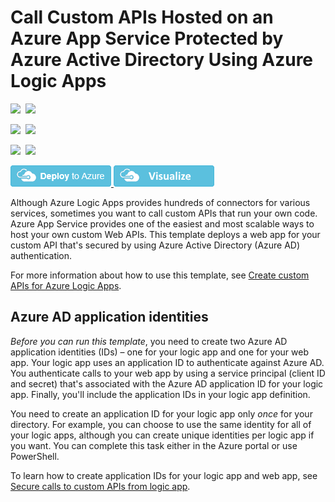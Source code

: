 # Call Custom APIs Hosted on an Azure App Service Protected by Azure Active Directory Using Azure Logic Apps

<IMG SRC="https://azurequickstartsservice.blob.core.windows.net/badges/201-logic-app-custom-api/PublicLastTestDate.svg" />&nbsp;
<IMG SRC="https://azurequickstartsservice.blob.core.windows.net/badges/201-logic-app-custom-api/PublicDeployment.svg" />&nbsp;

<IMG SRC="https://azurequickstartsservice.blob.core.windows.net/badges/201-logic-app-custom-api/FairfaxLastTestDate.svg" />&nbsp;
<IMG SRC="https://azurequickstartsservice.blob.core.windows.net/badges/201-logic-app-custom-api/FairfaxDeployment.svg" />&nbsp;

<IMG SRC="https://azurequickstartsservice.blob.core.windows.net/badges/201-logic-app-custom-api/BestPracticeResult.svg" />&nbsp;
<IMG SRC="https://azurequickstartsservice.blob.core.windows.net/badges/201-logic-app-custom-api/CredScanResult.svg" />&nbsp;

<a href="https://portal.azure.com/#create/Microsoft.Template/uri/https%3A%2F%2Fraw.githubusercontent.com%2FAzure%2Fazure-quickstart-templates%2Fmaster%2F201-logic-app-custom-api%2Fazuredeploy.json" target="_blank">
    <img src="https://raw.githubusercontent.com/Azure/azure-quickstart-templates/master/1-CONTRIBUTION-GUIDE/images/deploytoazure.png"/>
</a>
<a href="http://armviz.io/#/?load=https%3A%2F%2Fraw.githubusercontent.com%2FAzure%2Fazure-quickstart-templates%2Fmaster%2F201-logic-app-custom-api%2Fazuredeploy.json" target="_blank">
    <img src="https://raw.githubusercontent.com/Azure/azure-quickstart-templates/master/1-CONTRIBUTION-GUIDE/images/visualizebutton.png"/>
</a>

Although Azure Logic Apps provides hundreds of connectors for various services, sometimes you want to call custom APIs that run your own code. Azure App Service provides one of the easiest and most scalable ways to host your own custom Web APIs. This template deploys a web app for your custom API that's secured by using Azure Active Directory (Azure AD) authentication.

For more information about how to use this template, see [Create custom APIs for Azure Logic Apps](https://docs.microsoft.com/azure/logic-apps/logic-apps-create-api-app).

## Azure AD application identities

*Before you can run this template*, you need to create two Azure AD application identities (IDs) – one for your logic app and one for your web app. Your logic app uses an application ID to authenticate against Azure AD. You authenticate calls to your web app by using a service principal (client ID and secret) that's associated with the Azure AD application ID for your logic app. Finally, you'll include the application IDs in your logic app definition.

You need to create an application ID for your logic app only *once* for your directory. For example, you can choose to use the same identity for all of your logic apps, although you can create unique identities per logic app if you want. You can complete this task either in the Azure portal or use PowerShell.

To learn how to create application IDs for your logic app and web app, see [Secure calls to custom APIs from logic app](https://docs.microsoft.com/azure/logic-apps/logic-apps-custom-api-authentication).

